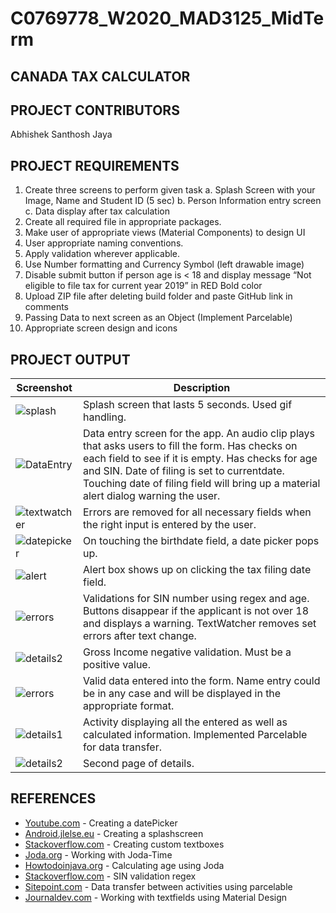 
# C0769778_W2020_MAD3125_MidTerm

## CANADA TAX CALCULATOR

## PROJECT CONTRIBUTORS

Abhishek Santhosh Jaya

## PROJECT REQUIREMENTS

1. Create three screens to perform given task
    a. Splash Screen with your Image, Name and Student ID (5 sec)
    b. Person Information entry screen
    c. Data display after tax calculation
2. Create all required file in appropriate packages.
3. Make user of appropriate views (Material Components) to design UI
4. User appropriate naming conventions.
5. Apply validation wherever applicable.
6. Use Number formatting and Currency Symbol (left drawable image)
7. Disable submit button if person age is < 18 and display message “Not
eligible to file tax for current year 2019” in RED Bold color
8. Upload ZIP file after deleting build folder and paste GitHub link in comments
9. Passing Data to next screen as an Object (Implement Parcelable)
10. Appropriate screen design and icons

## PROJECT OUTPUT
Screenshot | Description
--- | ---
<img src="https://s6.gifyu.com/images/splashscreen.gif" alt="splash"/> | Splash screen that lasts 5 seconds. Used gif handling.
<img src="https://i93.servimg.com/u/f93/18/45/29/87/dataen10.png" alt="DataEntry"/> | Data entry screen for the app. An audio clip plays that asks users to fill the form. Has checks on each field to see if it is empty. Has checks for age and SIN. Date of filing is set to currentdate. Touching date of filing field will bring up a material alert dialog warning the user.
<img src="https://s6.gifyu.com/images/textwatching.gif" alt="textwatcher"/> | Errors are removed for all necessary fields when the right input is entered by the user.
<img src="https://i93.servimg.com/u/f93/18/45/29/87/datepi10.png" alt="datepicker"/> | On touching the birthdate field, a date picker pops up.
<img src="https://i.servimg.com/u/f93/18/45/29/87/screen12.png" alt="alert"/> | Alert box shows up on clicking the tax filing date field.
<img src="https://i93.servimg.com/u/f93/18/45/29/87/age_an10.png" alt="errors"/> | Validations for SIN number using regex and age. Buttons disappear if the applicant is not over 18 and displays a warning. TextWatcher removes set errors after text change.
<img src="https://i93.servimg.com/u/f93/18/45/29/87/grossi10.png" alt="details2"/> | Gross Income negative validation. Must be a positive value.
<img src="https://i93.servimg.com/u/f93/18/45/29/87/data_e10.png" alt="errors"/> | Valid data entered into the form. Name entry could be in any case and will be displayed in the appropriate format.
<img src="https://i93.servimg.com/u/f93/18/45/29/87/detail17.png" alt="details1"/> | Activity displaying all the entered as well as calculated information. Implemented Parcelable for data transfer.
<img src="https://i93.servimg.com/u/f93/18/45/29/87/detail11.jpg" alt="details2"/> | Second page of details.


## REFERENCES
* [Youtube.com](https://www.youtube.com/watch?v=hwe1abDO2Ag) - Creating a datePicker
* [Android.jlelse.eu](https://android.jlelse.eu/the-complete-android-splash-screen-guide-c7db82bce565) - Creating a splashscreen
* [Stackoverflow.com](https://stackoverflow.com/questions/3646415/how-to-create-edittext-with-rounded-corners) - Creating custom textboxes
* [Joda.org](https://www.joda.org/joda-time/index.html) - Working with Joda-Time
* [Howtodoinjava.org](https://howtodoinjava.com/java/calculate-age-from-date-of-birth/) - Calculating age using Joda
* [Stackoverflow.com](https://stackoverflow.com/questions/20082855/regular-expression-for-canadian-sin-social-insurance-number) - SIN validation regex
* [Sitepoint.com](https://www.sitepoint.com/transfer-data-between-activities-with-android-parcelable/) - Data transfer between activities using parcelable
* [Journaldev.com](https://www.journaldev.com/14748/android-textinputlayout-example) - Working with textfields using Material Design
